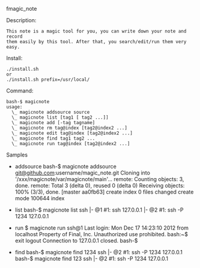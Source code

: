 fmagic_note

Description:

    This note is a magic tool for you, you can write down your note and record
    them easily by this tool. After that, you search/edit/run them very easy.

Install:

    ./install.sh
    or
    ./install.sh prefix=/usr/local/

Command:

    bash-$ magicnote
    usage:
      \_ magicnote addsource source
      \_ magicnote list [tag1 [ tag2 ...]]
      \_ magicnote add [-tag tagname]
      \_ magicnote rm tag@index [tag2@index2 ...]
      \_ magicnote edit tag@index [tag2@index2 ...]
      \_ magicnote find tag1 tag2 ...
      \_ magicnote run tag@index [tag2@index2 ...]

Samples

   * addsource
      bash-$ magicnote addsource git@github.com:username/magic_note.git
      Cloning into '/xxx/magicnote/var/magicnote/main'...
      remote: Counting objects: 3, done.
      remote: Total 3 (delta 0), reused 0 (delta 0)
      Receiving objects: 100% (3/3), done.
      [master aa0fb63] create index
       0 files changed
       create mode 100644 index

   * list
      bash-$ magicnote list
      ssh
        |- @1 #1: ssh 127.0.0.1
        |- @2 #1: ssh -P 1234 127.0.0.1

   * run
      $ magicnote run ssh@1
      Last login: Mon Dec 17 14:23:10 2012 from localhost
      Property of Final, Inc.
      Unauthorized use prohibited.
      bash:~$ exit
      logout
      Connection to 127.0.0.1 closed.
      bash-$

   * find
      bash-$ magicnote find 1234
      ssh
        |- @2 #1: ssh -P 1234 127.0.0.1
      bash-$ magicnote find 123
      ssh
        |- @2 #1: ssh -P 1234 127.0.0.1
